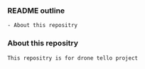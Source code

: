 ### README outline
    - About this repositry

### About this repositry
    This repositry is for drone tello project